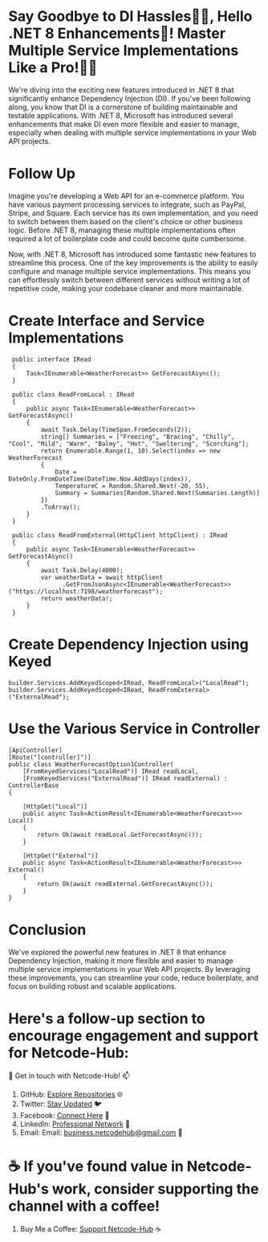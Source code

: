 # Say Goodbye to DI Hassles🙋‍♂️, Hello .NET 8 Enhancements👋! Master Multiple Service Implementations Like a Pro!🌟🔥
We're diving into the exciting new features introduced in .NET 8 that significantly enhance Dependency Injection (DI). If you've been following along, you know that DI is a cornerstone of building maintainable and testable applications. With .NET 8, Microsoft has introduced several enhancements that make DI even more flexible and easier to manage, especially when dealing with multiple service implementations in your Web API projects.

# Follow Up
Imagine you're developing a Web API for an e-commerce platform. You have various payment processing services to integrate, such as PayPal, Stripe, and Square. Each service has its own implementation, and you need to switch between them based on the client's choice or other business logic. Before .NET 8, managing these multiple implementations often required a lot of boilerplate code and could become quite cumbersome.

Now, with .NET 8, Microsoft has introduced some fantastic new features to streamline this process. One of the key improvements is the ability to easily configure and manage multiple service implementations. This means you can effortlessly switch between different services without writing a lot of repetitive code, making your codebase cleaner and more maintainable.

# Create Interface and Service Implementations
     public interface IRead
     {
         Task<IEnumerable<WeatherForecast>> GetForecastAsync();
     }

     public class ReadFromLocal : IRead
     {
         public async Task<IEnumerable<WeatherForecast>> GetForecastAsync()
         {
             await Task.Delay(TimeSpan.FromSeconds(2));
             string[] Summaries = ["Freezing", "Bracing", "Chilly", "Cool", "Mild", "Warm", "Balmy", "Hot", "Sweltering", "Scorching"];
             return Enumerable.Range(1, 10).Select(index => new WeatherForecast
             {
                 Date = DateOnly.FromDateTime(DateTime.Now.AddDays(index)),
                 TemperatureC = Random.Shared.Next(-20, 55),
                 Summary = Summaries[Random.Shared.Next(Summaries.Length)]
             })
             .ToArray();
         }
     }

     public class ReadFromExternal(HttpClient httpClient) : IRead
     {
         public async Task<IEnumerable<WeatherForecast>> GetForecastAsync()
         {
             await Task.Delay(4000);
             var weatherData = await httpClient
                   .GetFromJsonAsync<IEnumerable<WeatherForecast>>("https://localhost:7198/weatherforecast");
             return weatherData!;
         }
     }

# Create Dependency Injection using Keyed
    builder.Services.AddKeyedScoped<IRead, ReadFromLocal>("LocalRead");
    builder.Services.AddKeyedScoped<IRead, ReadFromExternal>("ExternalRead");

# Use the Various Service in Controller
    [ApiController]
    [Route("[controller]")]
    public class WeatherForecastOption1Controller(
        [FromKeyedServices("LocalRead")] IRead readLocal,
        [FromKeyedServices("ExternalRead")] IRead readExternal) : ControllerBase
    {
    
        [HttpGet("Local")]
        public async Task<ActionResult<IEnumerable<WeatherForecast>>> Local()
        {
            return Ok(await readLocal.GetForecastAsync());
        }
    
        [HttpGet("External")]
        public async Task<ActionResult<IEnumerable<WeatherForecast>>> External()
        {
            return Ok(await readExternal.GetForecastAsync());
        }
    }

# Conclusion
We've explored the powerful new features in .NET 8 that enhance Dependency Injection, making it more flexible and easier to manage multiple service implementations in your Web API projects. By leveraging these improvements, you can streamline your code, reduce boilerplate, and focus on building robust and scalable applications.

# Here's a follow-up section to encourage engagement and support for Netcode-Hub:
🌟 Get in touch with Netcode-Hub! 📫
1. GitHub: [Explore Repositories](https://github.com/Netcode-Hub/Netcode-Hub) 🌐
2. Twitter: [Stay Updated](https://twitter.com/NetcodeHub) 🐦
3. Facebook: [Connect Here](https://web.facebook.com/NetcodeHub) 📘
4. LinkedIn: [Professional Network](https://www.linkedin.com/in/netcode-hub-90b188258/) 🔗
5. Email: Email: [business.netcodehub@gmail.com](mailto:business.netcodehub@gmail.com) 📧
   
# ☕️ If you've found value in Netcode-Hub's work, consider supporting the channel with a coffee!
1. Buy Me a Coffee: [Support Netcode-Hub](https://www.buymeacoffee.com/NetcodeHub) ☕️
